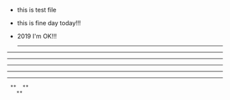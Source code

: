 - this is test file
- this is fine day today!!!
- 2019 I'm OK!!!

  ***      ***
 **  **  **  **
 **    **    **
 **          **
  **        **
   **      **
     **  **
       **   
